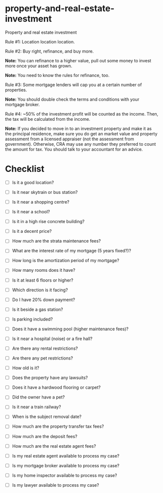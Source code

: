 # property-and-real-estate-investment
Property and real estate investment

Rule #1: Location location location.

Rule #2: Buy right, refinance, and buy more.

**Note:** You can refinance to a higher value, pull out some money to invest more once your asset has grown.

**Note:** You need to know the rules for refinance, too.

Rule #3: Some mortgage lenders will cap you at a certain number of properties.

**Note:** You should double check the terms and conditions with your mortgage broker.

Rule #4: ~50% of the investment profit will be counted as the income. Then, the tax will be calculated from the income.

**Note:** If you decided to move in to an investment property and make it as the principal residence, make sure you do get an market value and property assessment from a licensed appraiser (not the assessment from government). Otherwise, CRA may use any number they preferred to count the amount for tax. You should talk to your accountant for an advice.

# Checklist

- [ ] Is it a good location?

- [ ] Is it near skytrain or bus station?

- [ ] Is it near a shopping centre?

- [ ] Is it near a school?

- [ ] Is it in a high rise concrete building?

- [ ] Is it a decent price?

- [ ] How much are the strata maintenance fees?

- [ ] What are the interest rate of my mortgage (5 years fixed?)?

- [ ] How long is the amortization period of my mortgage?

- [ ] How many rooms does it have?

- [ ] Is it at least 6 floors or higher?

- [ ] Which direction is it facing?

- [ ] Do I have 20% down payment?

- [ ] Is it beside a gas station?

- [ ] Is parking included?

- [ ] Does it have a swimming pool (higher maintenance fees)?

- [ ] Is it near a hospital (noise) or a fire hall?

- [ ] Are there any rental restrictions?

- [ ] Are there any pet restrictions?

- [ ] How old is it?

- [ ] Does the property have any lawsuits?

- [ ] Does it have a hardwood flooring or carpet?

- [ ] Did the owner have a pet?

- [ ] Is it near a train railway?

- [ ] When is the subject removal date?

- [ ] How much are the property transfer tax fees?

- [ ] How much are the deposit fees?

- [ ] How much are the real estate agent fees?

- [ ] Is my real estate agent available to process my case?

- [ ] Is my mortgage broker available to process my case?

- [ ] Is my home inspector available to process my case?

- [ ] Is my lawyer available to process my case?

